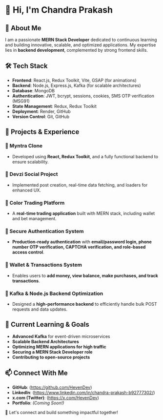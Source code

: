 # 👋 Hi, I'm Chandra Prakash

## 🚀 About Me
I am a passionate **MERN Stack Developer** dedicated to continuous learning and building innovative, scalable, and optimized applications. My expertise lies in **backend development**, complemented by strong frontend skills.

## 🛠️ Tech Stack
- **Frontend**: React.js, Redux Toolkit, Vite, GSAP (for animations)
- **Backend**: Node.js, Express.js, Kafka (for scalable architectures)
- **Database**: MongoDB
- **Authentication**: JWT, bcrypt, sessions, cookies, SMS OTP verification (MSG91)
- **State Management**: Redux, Redux Toolkit
- **Deployment**: Render, GitHub
- **Version Control**: Git, GitHub

## 💼 Projects & Experience
### 🔹 Myntra Clone
- Developed using **React, Redux Toolkit**, and a fully functional backend to ensure scalability.

### 🔹 Devzi Social Project
- Implemented post creation, real-time data fetching, and loaders for enhanced UX.

### 🔹 Color Trading Platform
- A **real-time trading application** built with MERN stack, including wallet and bet management.

### 🔹 Secure Authentication System
- **Production-ready authentication** with **email/password login, phone number OTP verification, CAPTCHA verification, and role-based access control**.

### 🔹 Wallet & Transactions System
- Enables users to **add money, view balance, make purchases, and track transactions**.

### 🔹 Kafka & Node.js Backend Optimization
- Designed a **high-performance backend** to efficiently handle bulk POST requests and data updates.

## 🎯 Current Learning & Goals
- **Advanced Kafka** for event-driven microservices
- **Scalable Backend Architectures**
- **Optimizing MERN applications for high traffic**
- **Securing a MERN Stack Developer role**
- **Contributing to open-source projects**

## 📫 Connect With Me
- **GitHub**: (https://github.com/HevenDev) 
- **LinkedIn**: (https://www.linkedin.com/in/chandra-prakash-b92777302/)
- **x.com (Twitter)**: (https://x.com/HevenDev)
- **Portfolio**: *(Coming Soon!)*

🚀 Let's connect and build something impactful together!
